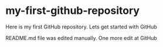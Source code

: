 # my-first-github-repository
Here is my first GitHub repository. Lets get started with GitHub

README.md file was edited manually. One more edit at GitHub
